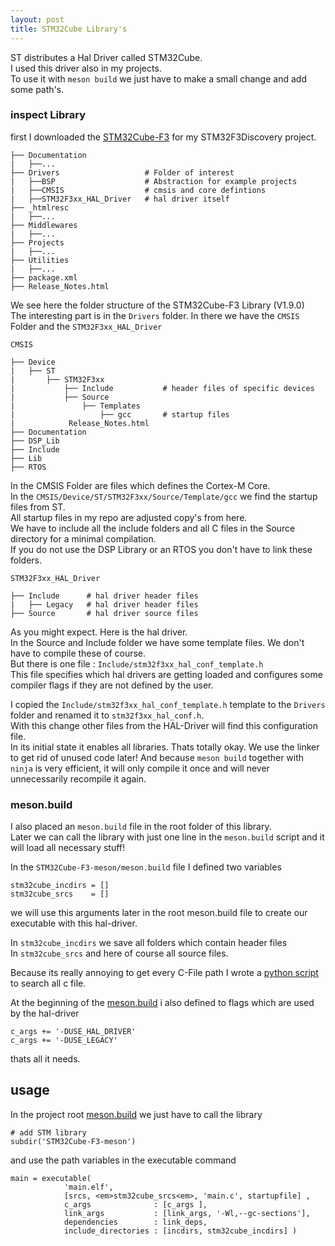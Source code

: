 ```yaml
---
layout: post
title: STM32Cube Library's
---
```


ST distributes a Hal Driver called STM32Cube.  
I used this driver also in my projects.  
To use it with `meson build` we just have to make a small change and add some path's.

### inspect Library

first I downloaded the [STM32Cube-F3](http://www.st.com/en/embedded-software/stm32cubef3.html) for my STM32F3Discovery project.

```
├── Documentation
|   ├──...
├── Drivers                   # Folder of interest
|   ├──BSP                    # Abstraction for example projects
|   ├──CMSIS                  # cmsis and core defintions
|   ├──STM32F3xx_HAL_Driver   # hal driver itself
├── _htmlresc
|   ├──...
├── Middlewares
|   ├──...
├── Projects
|   ├──...
├── Utilities
|   ├──...
├── package.xml
├── Release_Notes.html
```

We see here the folder structure of the STM32Cube-F3 Library (V1.9.0)  
The interesting part is in the `Drivers` folder.
In there we have the `CMSIS` Folder and the `STM32F3xx_HAL_Driver`

`CMSIS`
```
├── Device
|   ├── ST
|       ├── STM32F3xx
|           ├── Include           # header files of specific devices
|           ├── Source             
|               ├── Templates
|                   ├── gcc       # startup files
|            Release_Notes.html
├── Documentation
├── DSP_Lib
├── Include
├── Lib
├── RTOS
```
In the CMSIS Folder are files which defines the Cortex-M Core.  
In the `CMSIS/Device/ST/STM32F3xx/Source/Template/gcc` we find the startup files from ST.  
All startup files in my repo are adjusted copy's from here.  
We have to include all the include folders and all C files in the Source directory for a minimal compilation.  
If you do not use the DSP Library or an RTOS you don't have to link these folders.


`STM32F3xx_HAL_Driver`
```
├── Include      # hal driver header files
|   ├── Legacy   # hal driver header files
├── Source       # hal driver source files
```

As you might expect. Here is the hal driver.  
In the Source and Include folder we have some template files. We don't have to compile these of course.  
But there is one file : `Include/stm32f3xx_hal_conf_template.h`  
This file specifies which hal drivers are getting loaded and configures some compiler flags if they are not defined by the user.

I copied the `Include/stm32f3xx_hal_conf_template.h` template to the `Drivers` folder and renamed it to `stm32f3xx_hal_conf.h`.  
With this change other files from the HAL-Driver will find this configuration file.  
In its initial state it enables all libraries. Thats totally okay. We use the linker to get rid of unused code later!
And because `meson build` together with `ninja` is very efficient, it will only compile it once and will never unnecessarily recompile it again.

### meson.build

I also placed an `meson.build` file in the root folder of this library.  
Later we can call the library with just one line in the `meson.build` script and it will load all necessary stuff!

In the `STM32Cube-F3-meson/meson.build` file I defined two variables

```
stm32cube_incdirs = []
stm32cube_srcs    = []
```

we will use this arguments later in the root meson.build file to create our executable with this hal-driver.

In `stm32cube_incdirs` we save all folders which contain header files  
In `stm32cube_srcs` and here of course all source files.

Because its really annoying to get every C-File path I wrote a [python script](https://github.com/hwengineer/STM32Cube-F3-meson/blob/master/list_all_c_files.py) to search all c file.

At the beginning of the [meson.build](https://github.com/hwengineer/STM32Cube-F3-meson/blob/master/meson.build) i also defined to flags which are used by the hal-driver
```
c_args += '-DUSE_HAL_DRIVER'
c_args += '-DUSE_LEGACY'
```

thats all it needs.

## usage

In the project root [meson.build](https://github.com/hwengineer/STM32F3Discovery-meson-example/blob/master/meson.build) we just have to call the library
```
# add STM library
subdir('STM32Cube-F3-meson')
```

and use the path variables in the executable command

```
main = executable(
            'main.elf',
            [srcs, <em>stm32cube_srcs<em>, 'main.c', startupfile] ,
            c_args              : [c_args ],
            link_args           : [link_args, '-Wl,--gc-sections'],
            dependencies        : link_deps,
            include_directories : [incdirs, stm32cube_incdirs] )
```
